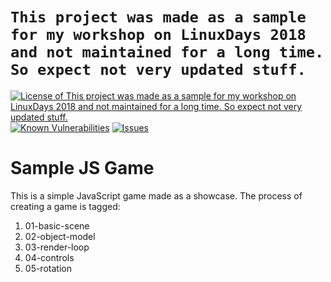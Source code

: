 # `This project was made as a sample for my workshop on LinuxDays 2018 and not maintained for a long time. So expect not very updated stuff.`

<!--Badges-->

 [![License of `This project was made as a sample for my workshop on LinuxDays 2018 and not maintained for a long time. So expect not very updated stuff.`](https://img.shields.io/github/license/hejny/sample-js-game.svg?style=flat)](https://github.com/hejny/sample-js-game/blob/master/LICENSE)
 [![Known Vulnerabilities](https://snyk.io/test/github/hejny/sample-js-game/badge.svg)](https://snyk.io/test/github/hejny/sample-js-game)
 [![Issues](https://img.shields.io/github/issues/hejny/sample-js-game.svg?style=flat)](https://github.com/hejny/sample-js-game/issues)

<!--/Badges-->


# Sample JS Game

This is a simple JavaScript game made as a showcase.
The process of creating a game is tagged:

1) 01-basic-scene
2) 02-object-model
3) 03-render-loop
4) 04-controls
5) 05-rotation
